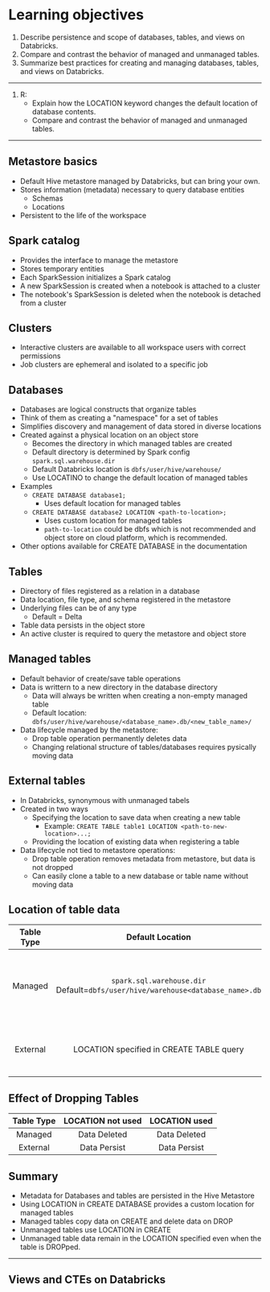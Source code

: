 # Learning objectives

1. Describe persistence and scope of databases, tables, and views on Databricks.
2. Compare and contrast the behavior of managed and unmanaged tables.
3. Summarize best practices for creating and managing databases, tables, and views on Databricks.

---

1. R:
    - Explain how the LOCATION keyword changes the default location of database contents.
    - Compare and contrast the behavior of managed and unmanaged tables.

---

## Metastore basics

- Default Hive metastore managed by Databricks, but can bring your own.
- Stores information (metadata) necessary to query database entities
  - Schemas
  - Locations
- Persistent to the life of the workspace

## Spark catalog

- Provides the interface to manage the metastore
- Stores temporary entities
- Each SparkSession initializes a Spark catalog
- A new SparkSession is created when a notebook is attached to a cluster
- The notebook's SparkSession is deleted when the notebook is detached from a cluster

## Clusters

- Interactive clusters are available to all workspace users with correct permissions
- Job clusters are ephemeral and isolated to a specific job

## Databases

- Databases are logical constructs that organize tables
- Think of them as creating a "namespace" for a set of tables
- Simplifies discovery and management of data stored in diverse locations
- Created against a physical location on an object store
  - Becomes the directory in which managed tables are created
  - Default directory is determined by Spark config `spark.sql.warehouse.dir`
  - Default Databricks location is `dbfs/user/hive/warehouse/`
  - Use LOCATINO to change the default location of managed tables
- Examples
  - `CREATE DATABASE database1;`
    - Uses default location for managed tables
  - `CREATE DATABASE database2 LOCATION <path-to-location>;`
    - Uses custom location for managed tables
    - `path-to-location` could be dbfs which is not recommended and object store on cloud platform, which is recommended.
- Other options available for CREATE DATABASE in the documentation

## Tables

- Directory of files registered as a relation in a database
- Data location, file type, and schema registered in the metastore
- Underlying files can be of any type
  - Default = Delta
- Table data persists in the object store
- An active cluster is required to query the metastore and object store

## Managed tables

- Default behavior of create/save table operations
- Data is writtern to a new directory in the database directory
  - Data will always be written when creating a non-empty managed table
  - Default location: `dbfs/user/hive/warehouse/<database_name>.db/<new_table_name>/`
- Data lifecycle managed by the metastore:
  - Drop table operation permanently deletes data
  - Changing relational structure of tables/databases requires pysically moving data

## External tables

- In Databricks, synonymous with unmanaged tabels
- Created in two ways
  - Specifying the location to save data when creating a new table
    - Example: `CREATE TABLE table1 LOCATION <path-to-new-location>...;`
  - Providing the location of existing data when registering a table
- Data lifecycle not tied to metastore operations:
  - Drop table operation removes metadata from metastore, but data is not dropped
  - Can easily clone a table to a new database or table name without moving data

## Location of table data

|Table Type|Default Location|LOCATION declared|
|:---:|:---:|:---:|
|Managed|`spark.sql.warehouse.dir` <br> Default=`dbfs/user/hive/warehouse<database_name>.db`|Based on LOCATION specified when database was created|
|External|LOCATION specified in CREATE TABLE query|LOCATION specified in CREATE TABLE query|

## Effect of Dropping Tables

|Table Type|LOCATION not used|LOCATION used|
|:---:|:---:|:---:|
|Managed|Data Deleted|Data Deleted|
|External|Data Persist|Data Persist|

## Summary

- Metadata for Databases and tables are persisted in the Hive Metastore
- Using LOCATION in CREATE DATABASE provides a custom location for managed tables
- Managed tables copy data on CREATE and delete data on DROP
- Unmanaged tables use LOCATION in CREATE
- Unmanaged table data remain in the LOCATION specified even when the table is DROPped.

---

## Views and CTEs on Databricks